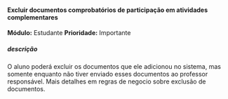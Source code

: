#### Excluir documentos comprobatórios de participação em atividades complementares

**Módulo:** Estudante
**Prioridade:** Importante
##### descrição
O aluno poderá excluir os documentos que ele adicionou no sistema, mas somente enquanto não tiver enviado esses documentos ao professor responsável. Mais detalhes em regras de negocio sobre exclusão de documentos. 